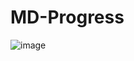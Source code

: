 # MD-Progress

![image](https://github.com/Rupiah-Reader-C241-PS460/MD-Progress/assets/114915821/247c1ea4-cd2f-4b1e-8b24-748ecdaacbf8)

